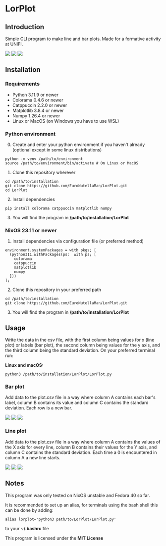 # LorPlot

## Introduction
Simple CLI program to make line and bar plots. Made for a formative activity at UNIFI.

<image src=./Examples/example1.png>

<image src=./Examples/example2.png>

<image src=./Examples/example3.png>

## Installation
### Requirements
- Python 3.11.9 or newer
- Colorama 0.4.6 or newer
- Catppuccin 2.2.0 or newer
- Matplotlib 3.8.4 or newer
- Numpy 1.26.4 or newer
- Linux or MacOS (on Windows you have to use WSL)

### Python environment
0. Create and enter your python environment if you haven't already (optional except in some linux distributions)
```
python -m venv /path/to/environment
source /path/to/environment/bin/activate # On Linux or MacOS
```
1. Clone this repository wherever
```
cd /path/to/installation
git clone https://github.com/EuroNutellaMan/LorPlot.git
cd LorPlot
```
2. Install dependencies
```
pip install colorama catppuccin matplotlib numpy 
```
3. You will find the program in **/path/to/installation/LorPlot**

### NixOS 23.11 or newer
1. Install dependencies via configuration file (or preferred method)
```
environment.systemPackages = with pkgs; [
  (python311.withPackages(ps:  with ps; [
    colorama
    catppuccin
    matplotlib
    numpy
  ]))
];
```
2. Clone this repository in your preferred path
```
cd /path/to/installation
git clone https://github.com/EuroNutellaMan/LorPlot.git
```
3. You will find the program in **/path/to/installation/LorPlot**

## Usage
Write the data in the csv file, with the first column being values for x (line plot) or labels (bar plot), the second column being values for the y axis, and the third column being the standard deviation.
On your preferred terminal run:

**Linux and macOS:**
```
python3 /path/to/installation/LorPlot/LorPlot.py
```

### Bar plot
Add data to the plot.csv file in a way where column A contains each bar's label, column B contains its value and column C contains the standard deviation. Each row is a new bar.

<image src=./Examples/BarPlotCsv.png>

<image src=./Examples/BarPlot.gif>

<image src=./Examples/BarPlotResult.png>

### Line plot
Add data to the plot.csv file in a way where column A contains the values of the X axis for every line, column B contains their values for the Y axis, and column C contains the standard deviation. Each time a 0 is encountered in column A a new line starts.

<image src=./Examples/LinePlotCsv.png>

<image src=./Examples/LinePlot.gif>

<image src=./Examples/LinePlotResult.png>

## Notes
This program was only tested on NixOS unstable and Fedora 40 so far.

It is recommended to set up an alias, for terminals using the bash shell this can be done by adding:
```
alias lorplot='python3 path/to/LorPlot/LorPlot.py'
```
to your **~/.bashrc** file

This program is licensed under the **MIT License**

